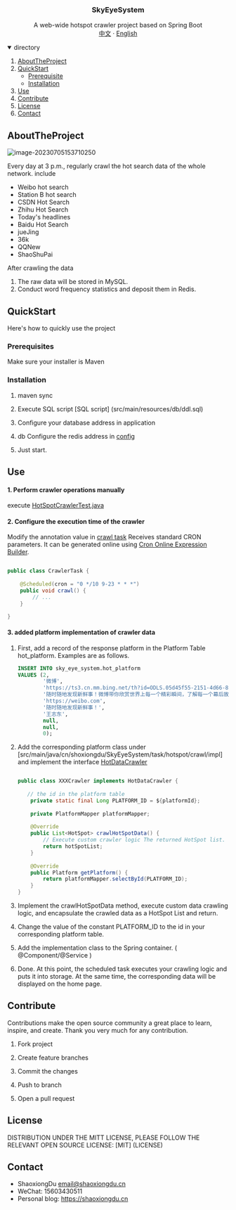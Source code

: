 <h3 align="center">SkyEyeSystem</h3>

  <p align="center">
     A web-wide hotspot crawler project based on Spring Boot
    <br />
    <a href="./README.md">中文</a>
    ·
    <a href="./README_en.md">English</a>
  </p>
<details open="open">
  <summary>directory</summary>
  <ol>
    <li>
      <a href="#AboutTheProject">AboutTheProject</a>
    </li>
    <li>
      <a href="#QuickStart">QuickStart</a>
      <ul>
        <li><a href="#Prerequisite">Prerequisite</a></li>
        <li><a href="#Installation">Installation</a></li>
      </ul>
    </li>
    <li><a href="#Use">Use</a></li>
    <li><a href="#Contribute">Contribute</a></li>
    <li><a href="#License">License</a></li>
    <li><a href="#Contact">Contact</a></li>
  </ol>
</details>

## AboutTheProject

![image-20230705153710250](https://images-1301128659.cos.ap-beijing.myqcloud.com/shaoxiongdu/202307051537338.png)

Every day at 3 p.m., regularly crawl the hot search data of the whole network. include

- Weibo hot search
- Station B hot search
- CSDN Hot Search
- Zhihu Hot Search
- Today's headlines
- Baidu Hot Search
- jueJing
- 36k
- QQNew
- ShaoShuPai

After crawling the data

1. The raw data will be stored in MySQL.
2. Conduct word frequency statistics and deposit them in Redis.

## QuickStart

Here's how to quickly use the project

### Prerequisites

Make sure your installer is Maven

### Installation

1. maven sync
2. Execute SQL script [SQL script] (src/main/resources/db/ddl.sql)
3. Configure your database address in application
4. db Configure the redis address in  [config](src/main/resources/config/redis.setting)

5. Just start.

## Use

#### 1. Perform crawler operations manually

execute [HotSpotCrawlerTest.java](src/test/java/cn/shoxiongdu/SkyEyeSystem/task/hotspot/crawl/BiliBiliCrawlerTest.java)

#### 2. Configure the execution time of the crawler

Modify the annotation value
in [crawl task](src/main/java/cn/shoxiongdu/SkyEyeSystem/task/hotspot/crawl/CrawlerTask.java)
Receives standard CRON parameters. It can be generated online
using [Cron Online Expression Builder](http://cron.ciding.cc/).

```java

public class CrawlerTask {
    
    @Scheduled(cron = "0 */10 9-23 * * *")
    public void crawl() {
        // ...
    }

}
```

#### 3. added platform implementation of crawler data

1. First, add a record of the response platform in the Platform Table hot_platform. Examples are as follows.

   ``` sql
   INSERT INTO sky_eye_system.hot_platform 
   VALUES (2, 
           '微博',
           'https://ts3.cn.mm.bing.net/th?id=ODLS.05d45f55-2151-4d66-83e5-d10018607094&w=32&h=32&qlt=90&pcl=fffffa&o=6&pid=1.2',
           '随时随地发现新鲜事！微博带你欣赏世界上每一个精彩瞬间，了解每一个幕后故事。分享你想表达的，让全世界都能听到你的心声！',
           'https://weibo.com', 
           '随时随地发现新鲜事！', 
           '王志东', 
           null, 
           null, 
           0);
   ```


2. Add the corresponding platform class under [src/main/java/cn/shoxiongdu/SkyEyeSystem/task/hotspot/crawl/impl] and
   implement the
   interface [HotDataCrawler](src/main/java/cn/shoxiongdu/SkyEyeSystem/task/hotspot/crawl/HotDataCrawler.java)
   ``` java
   
   public class XXXCrawler implements HotDataCrawler {
       
      // the id in the platform table
       private static final Long PLATFORM_ID = ${platformId};
       
       private PlatformMapper platformMapper;
       
       @Override
       public List<HotSpot> crawlHotSpotData() {
           // Execute custom crawler logic The returned HotSpot list.
           return hotSpotList;
       }
       
       @Override
       public Platform getPlatform() {
           return platformMapper.selectById(PLATFORM_ID);
       }
   }
   
   ```
3. Implement the crawlHotSpotData method, execute custom data crawling logic, and encapsulate the crawled data as a
   HotSpot List and return.

4. Change the value of the constant PLATFORM_ID to the id in your corresponding platform table.

5. Add the implementation class to the Spring container. ( @Component/@Service )

6. Done. At this point, the scheduled task executes your crawling logic and puts it into storage. At the same time, the
   corresponding data will be displayed on the home page.

## Contribute

Contributions make the open source community a great place to learn, inspire, and create. Thank you very much for any
contribution.

1. Fork project

2. Create feature branches

3. Commit the changes

4. Push to branch

5. Open a pull request

## License

DISTRIBUTION UNDER THE MITT LICENSE, PLEASE FOLLOW THE RELEVANT OPEN SOURCE LICENSE: [MIT] (LICENSE)

## Contact

- ShaoxiongDu email@shaoxiongdu.cn
- WeChat: 15603430511
- Personal blog: https://shaoxiongdu.cn
